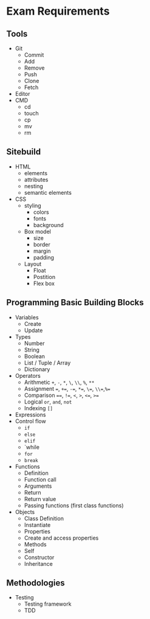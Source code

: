 # Exam Requirements

## Tools
- Git
  - Commit
  - Add
  - Remove
  - Push
  - Clone
  - Fetch
- Editor
- CMD
  - cd
  - touch
  - cp
  - mv
  - rm

## Sitebuild
- HTML
  - elements
  - attributes
  - nesting
  - semantic elements
- CSS
  - styling
    - colors
    - fonts
    - background
  - Box model
    - size
    - border
    - margin
    - padding
  - Layout
    - Float
    - Postition
    - Flex box

## Programming Basic Building Blocks
- Variables
  - Create
  - Update
- Types
  - Number
  - String
  - Boolean
  - List / Tuple / Array
  - Dictionary
- Operators
  - Arithmetic `+`, `-`, `*`, `\`, `\\`, `%`, `**`
  - Assignment `=`, `+=`, `-=`, `*=`, `\=`, `\\=`,`%=`
  - Comparison `==`, `!=`, `<`, `>`, `<=`, `>=`
  - Logical `or`, `and`, `not`
  - Indexing `[]`
- Expressions
- Control flow
  - `if`
  - `else`
  - `elif`
  - `while
  - `for`
  - `break`
- Functions
  - Definition
  - Function call
  - Arguments
  - Return
  - Return value
  - Passing functions (first class functions)
- Objects
  - Class Definition
  - Instantiate
  - Properties
  - Create and access properties
  - Methods
  - Self
  - Constructor
  - Inheritance

## Methodologies
- Testing
  - Testing framework
  - TDD



